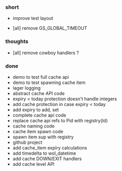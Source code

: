 ### short

- improve test layout

- [all] remove GS_GLOBAL_TIMEOUT

### thoughts

- [all] remove cowboy handlers ?

### done

- demo to test full cache api
- demo to test spawning cache item
- lager logging
- abstract cache API code
- expiry < today protection doesn't handle integers
- add cache protection in case expiry < today
- add expiry to add, set
- complete cache api code
- replace cache api refs to Pid with registry(Id)
- cache naming code
- cache item spawn code
- spawn item sup with registry
- github project
- add cache_item expiry calculations
- add timedelta to wol_datetime
- add cache DOWN/EXIT handlers
- add cache level API